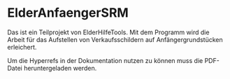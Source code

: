 # ElderAnfaengerSRM
Das ist ein Teilprojekt von ElderHilfeTools. Mit dem Programm wird die Arbeit für das Aufstellen von Verkaufsschildern auf Anfängergrundstücken erleichert.

Um die Hyperrefs in der Dokumentation nutzen zu können muss die PDF-Datei heruntergeladen werden.
